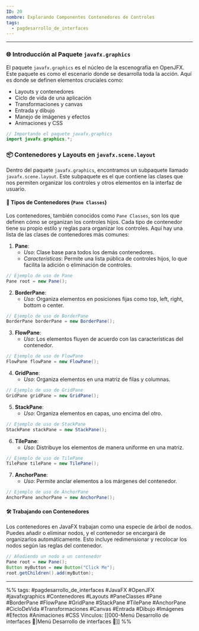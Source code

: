 ```yaml
---
ID: 20
nombre: Explorando Componentes Contenedores de Controles
tags:
  - pagdesarrollo_de_interfaces
---
```

___

### 🌐 Introducción al Paquete `javafx.graphics`

El paquete `javafx.graphics` es el núcleo de la escenografía en OpenJFX. Este paquete es como el escenario donde se desarrolla toda la acción. Aquí es donde se definen elementos cruciales como:

- Layouts y contenedores
- Ciclo de vida de una aplicación
- Transformaciones y canvas
- Entrada y dibujo
- Manejo de imágenes y efectos
- Animaciones y CSS

```java
// Importando el paquete javafx.graphics
import javafx.graphics.*;
```

### 📦 Contenedores y Layouts en `javafx.scene.layout`

Dentro del paquete `javafx.graphics`, encontramos un subpaquete llamado `javafx.scene.layout`. Este subpaquete es el que contiene las clases que nos permiten organizar los controles y otros elementos en la interfaz de usuario. 

#### 🎨 Tipos de Contenedores (`Pane Classes`)

Los contenedores, también conocidos como `Pane Classes`, son los que definen cómo se organizan los controles hijos. Cada tipo de contenedor tiene su propio estilo y reglas para organizar los controles. Aquí hay una lista de las clases de contenedores más comunes:

1. **Pane**: 
   - *Uso*: Clase base para todos los demás contenedores.
   - *Características*: Permite una lista pública de controles hijos, lo que facilita la adición o eliminación de controles.

```java
// Ejemplo de uso de Pane
Pane root = new Pane();
```

2. **BorderPane**: 
   - *Uso*: Organiza elementos en posiciones fijas como top, left, right, bottom o center.
   
```java
// Ejemplo de uso de BorderPane
BorderPane borderPane = new BorderPane();
```

3. **FlowPane**: 
   - *Uso*: Los elementos fluyen de acuerdo con las características del contenedor.

```java
// Ejemplo de uso de FlowPane
FlowPane flowPane = new FlowPane();
```

4. **GridPane**: 
   - *Uso*: Organiza elementos en una matriz de filas y columnas.

```java
// Ejemplo de uso de GridPane
GridPane gridPane = new GridPane();
```

5. **StackPane**: 
   - *Uso*: Organiza elementos en capas, uno encima del otro.

```java
// Ejemplo de uso de StackPane
StackPane stackPane = new StackPane();
```

6. **TilePane**: 
   - *Uso*: Distribuye los elementos de manera uniforme en una matriz.

```java
// Ejemplo de uso de TilePane
TilePane tilePane = new TilePane();
```

7. **AnchorPane**: 
   - *Uso*: Permite anclar elementos a los márgenes del contenedor.

```java
// Ejemplo de uso de AnchorPane
AnchorPane anchorPane = new AnchorPane();
```

#### 🛠️ Trabajando con Contenedores

Los contenedores en JavaFX trabajan como una especie de árbol de nodos. Puedes añadir o eliminar nodos, y el contenedor se encargará de organizarlos automáticamente. Esto incluye redimensionar y recolocar los nodos según las reglas del contenedor.

```java
// Añadiendo un nodo a un contenedor
Pane root = new Pane();
Button myButton = new Button("Click Me");
root.getChildren().add(myButton);
```

___
%%
tags: #pagdesarrollo_de_interfaces #JavaFX #OpenJFX #javafxgraphics #Contenedores #Layouts #PaneClasses #Pane #BorderPane #FlowPane #GridPane #StackPane #TilePane #AnchorPane #CicloDeVida #Transformaciones #Canvas #Entrada #Dibujo #Imágenes #Efectos #Animaciones #CSS
Vínculos: [[000-Menú Desarrollo de interfaces 📃|Menú Desarrollo de interfaces 📃]]
%%